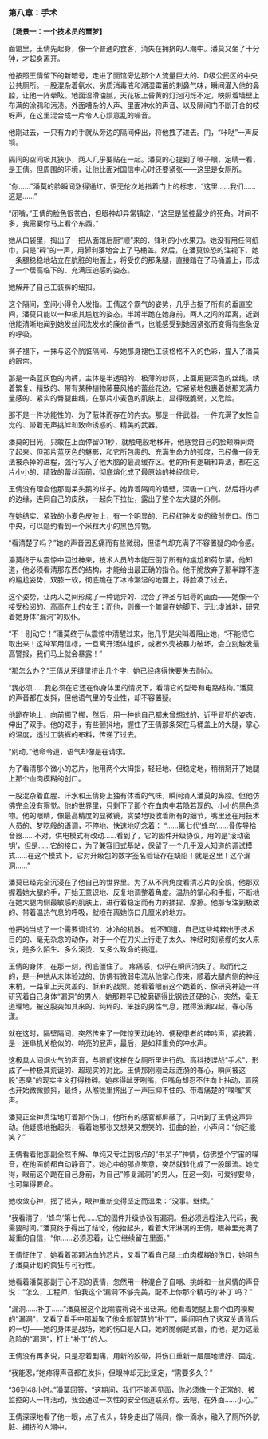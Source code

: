 ### **第八章：手术**

**【场景一：一个技术员的噩梦】**

面馆里，王倩先起身，像一个普通的食客，消失在拥挤的人潮中。潘莫又坐了十分钟，才起身离开。

他按照王倩留下的新暗号，走进了面馆旁边那个人流量巨大的、D级公民区的中央公共厕所。一股混杂着氨水、劣质消毒液和潮湿霉菌的刺鼻气味，瞬间灌入他的鼻腔，让他一阵晕眩。地面湿滑油腻，天花板上昏黄的灯泡闪烁不定，映照着墙壁上布满的涂鸦和污渍。外面嘈杂的人声、里面冲水的声音、以及隔间门不断开合的吱呀声，在这里混合成一片令人心烦意乱的噪音。

他刚进去，一只有力的手就从旁边的隔间伸出，将他拽了进去。门，“咔哒”一声反锁。

隔间的空间极其狭小，两人几乎要贴在一起。潘莫的心提到了嗓子眼，定睛一看，是王倩。但周围的环境，让他比面对国信中心时还要紧张——这里是女厕所。

“你……”潘莫的脸瞬间涨得通红，语无伦次地指着门上的标志，“这里……我们……这是……”

“闭嘴，”王倩的脸色很苍白，但眼神却异常镇定，“这里是监控最少的死角。时间不多，我需要你马上看个东西。”

她从口袋里，掏出了一把从面馆后厨“顺”来的、锋利的小水果刀。她没有用任何纸巾，只是“砰”的一声，用脚利落地合上了马桶盖。然后，在潘莫惊恐的注视下，她一条腿稳稳地站立在肮脏的地面上，将受伤的那条腿，直接踏在了马桶盖上，形成了一个居高临下的、充满压迫感的姿态。

她解开了自己工装裤的纽扣。

这个隔间，空间小得令人发指。王倩这个霸气的姿势，几乎占据了所有的垂直空间，潘莫只能以一种极其尴尬的姿态，半蹲半跪在她身前，两人之间的距离，近到他能清晰地闻到她发丝间洗发水的廉价香气，也能感受到她因紧张而变得有些急促的呼吸。

裤子褪下，一抹与这个肮脏隔间、与她那身褪色工装格格不入的色彩，撞入了潘莫的眼帘。

那是一条蓝灰色的内裤，主体是半透明的、极薄的纱网，上面用更深色的丝线，绣着繁复、精致的、带有某种植物藤蔓风格的蕾丝花边。它紧紧地包裹着她那充满力量感的、紧实的臀腿曲线，在那片小麦色的肌肤上，显得既脆弱，又危险。

那不是一件功能性的、为了蔽体而存在的内衣。那是一件武器。一件充满了女性自觉的、带着无声挑衅和致命诱惑的、精美的武器。

潘莫的目光，只敢在上面停留0.1秒，就触电般地移开，他感觉自己的脸颊瞬间烧了起来。但那片蓝灰色的魅影，和它所包裹的、充满生命力的弧度，已经像一段无法被杀掉的进程，强行写入了他大脑的最高缓存区。他的所有逻辑和算法，都在这片小小的、精致的蕾丝面前，彻底熔化成了最原始的神经信号。

王倩没有理会他那副呆头鹅的样子。她靠着隔间的墙壁，深吸一口气，然后将内裤的边缘，连同自己的皮肤，一起向下拉扯，露出了整个左大腿的外侧。

在她结实、紧致的小麦色皮肤上，有一个明显的、已经红肿发炎的微创伤口。伤口中央，可以隐约看到一个米粒大小的黑色异物。

“看清楚了吗？”她的声音因忍痛而有些微弱，但语气却充满了不容置疑的命令感。

潘莫终于从震惊中回过神来，技术人员的本能压倒了所有的尴尬和荷尔蒙。他知道，他必须看清那东西的结构，才能给出最正确的指令。他干脆放弃了那半蹲不遂的尴尬姿势，双膝一软，彻底跪在了冰冷潮湿的地面上，将脸凑了过去。

这个姿势，让两人之间形成了一种诡异的、混合了神圣与屈辱的画面——她像一个接受检阅的、高高在上的女王；而他，则像一个匍匐在她脚下、无比虔诚地，研究着她身体“漏洞”的奴仆。

“不！别动它！”潘莫终于从震惊中清醒过来，他几乎是尖叫着阻止她，“不能把它取出来！这种军用信标，一旦离开活体组织，或者外壳被暴力破坏，会立刻触发最高警报，我们马上就会暴露！”

“那怎么办？”王倩从牙缝里挤出几个字，她已经疼得快要失去耐心。

“我必须……我必须在它还在你身体里的情况下，看清它的型号和电路结构。”潘莫的声音都在发抖，但他语气里的专业性，却不容置疑。

他跪在地上，向前挪了挪，然后，用一种他自己都未曾想过的、近乎冒犯的姿态，伸出了双手。他的双手，有些颤抖地，握住了王倩那条架在马桶盖上的大腿，掌心的温度，透过工装裤的布料，传递了过去。

“别动。”他命令道，语气却像是在请求。

为了看清那个微小的芯片，他用两个大拇指，轻轻地、但稳定地，稍稍掰开了她腿上那个血肉模糊的创口。

一股混杂着血腥、汗水和王倩身上独有体香的气味，瞬间涌入潘莫的鼻腔。但他仿佛完全没有察觉。他的世界里，只剩下了那个在血肉中若隐若现的、小小的黑色造物。他的眼睛，像最高精度的显微镜，贪婪地吸收着所有的细节，嘴里还在用技术人员的、梦呓般的语调，不停地、快速地叨念着：
“……第七代‘蜂鸟’……骨传导拾音器……不对，供电模式有改动……看到了，它的固件升级协议，用的是‘滚动密钥’，但是……它的接口，为了兼容旧式基站，保留了一个几乎没人知道的调试模式……在这个模式下，它对升级包的数字签名验证存在缺陷！就是这里！这个漏洞……”

潘莫已经完全沉浸在了他自己的世界里。为了从不同角度看清芯片的全貌，他那双握着她大腿的手，开始无意识地、反复地调整着角度。温热的掌心和手指，不断地在她大腿内侧最敏感的肌肤上，进行着稳定而有力的揉捏、摩擦。他那专注到极致的、带着温热气息的呼吸，就喷在离她伤口几厘米的地方。

他把她当成了一个需要调试的、冰冷的机器。
他不知道，自己这些纯粹出于技术目的的、毫无杂念的动作，对于一个在刀尖上行走了太久、神经时刻紧绷的女人来说，是多么陌生、多么滚烫、又多么致命的挑逗。

王倩的身体，在那一刻，彻底僵住了。
疼痛感，似乎在瞬间消失了。取而代之的，是一种她从未体验过的、仿佛有微弱电流从他掌心传来，顺着大腿内侧的神经末梢，一路窜上天灵盖的、酥麻的战栗。她看着眼前这个跪着的、像研究神迹一样研究着自己身体“漏洞”的男人，她那颗早已被磨砺得比钢铁还硬的心，突然，毫无道理地，被这股突如其来的、纯粹的、笨拙的男性气息，搅得波澜四起，春心荡漾。

就在这时，隔壁隔间，突然传来了一阵惊天动地的、便秘患者的呻吟声，紧接着，是一连串机关枪似的、响亮的屁声，最后，是如释重负的冲水声。

这极具人间烟火气的声音，与眼前这桩在女厕所里进行的、高科技谍战“手术”，形成了一种极其荒诞的、超现实的对比。王倩那刚刚泛起涟漪的春心，瞬间被这股“恶臭”的现实主义打得粉碎。她疼得龇牙咧嘴，但嘴角却忍不住向上抽动，肩膀也开始微微颤抖，最终，从喉咙里挤出了一声压抑不住的、带着痛楚的“噗嗤”笑声。

潘莫正全神贯注地盯着那个伤口，他所有的感官都屏蔽了，只听到了王倩这声异动。他疑惑地抬起头，看着她那张又想哭又想笑的、扭曲的脸，小声问：“你还能笑？”

王倩看着他那副全然不解、单纯又专注到极点的“书呆子”神情，仿佛整个宇宙的噪音，在他面前都自动静音了。她心中的那点笑意，突然就转化成了一股暖流。她觉得，眼前这个跪在自己身前，为自己“修复漏洞”的男人，在这一刻，可爱得要命，也可靠得要命。

她收敛心神，摇了摇头，眼神重新变得坚定而温柔：“没事。继续。”

“我看清了，‘蜂鸟’第七代……它的固件升级协议有漏洞。但必须远程注入代码，我需要时间。”潘莫终于得出了结论，他抬起头，看着大汗淋漓的王倩，眼神里充满了凝重的自信，“你……必须忍着，让它继续留在里面。”

王倩怔住了，她看着那颗沾血的芯片，又看了看自己腿上血肉模糊的伤口，她明白了潘莫计划的疯狂与可行性。

她看着潘莫那副于心不忍的表情，忽然用一种混合了自嘲、挑衅和一丝风情的声音说：“怎么，工程师，怕我这个‘漏洞’不够完美，配不上你那个精巧的‘补丁’吗？”

“漏洞……补丁……”潘莫被这个比喻震得说不出话来。他看着她腿上那个血肉模糊的“漏洞”，又看了看手中那凝聚了他全部智慧的“补丁”，瞬间明白了这双关语背后的一切——她的身体是战场，她的伤口是入口，她的脆弱是武器，而他，是为这最危险的“漏洞”，打上“补丁”的人。

王倩没有再多说，只是忍着剧痛，用新的胶带，将伤口重新一层层地缠好、固定。

“我能忍，”她疼得声音都在发抖，但眼神却无比坚定，“需要多久？”

“36到48小时。”潘莫回答，“这期间，我们不能再见面，你必须像一个正常的、被监控的人一样活动，我会通过一次性的安全信道联系你。去吧，在外面……小心。”

王倩深深地看了他一眼，点了点头，转身走出了隔间，像一滴水，融入了厕所外肮脏、拥挤的人潮中。
